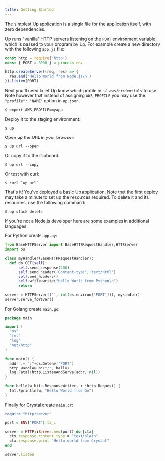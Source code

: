 ```yaml
---
title: Getting Started
---
```


The simplest Up application is a single file for the application itself, with zero dependencies.

Up runs "vanilla" HTTP servers listening on the `PORT` environment variable, which is passed to your program by Up. For example create a new directory with the following `app.js` file:

```js
const http = require('http')
const { PORT = 3000 } = process.env

http.createServer((req, res) => {
  res.end('Hello World from Node.js\n')
}).listen(PORT)
```

Next you'll need to let Up know which profile in `~/.aws/credentials` to use. Note however that instead of assigning `AWS_PROFILE` you may use the `"profile": "NAME"` option in `up.json`.

```
$ export AWS_PROFILE=myapp
```

Deploy it to the staging environment:

```
$ up
```

Open up the URL in your browser:

```
$ up url --open
```

Or copy it to the clipboard:

```
$ up url --copy
```

Or test with curl:

```
$ curl `up url`
```

That's it! You've deployed a basic Up application. Note that the first deploy may take a minute to set up the resources required. To delete it and its resources, use the following command:

```
$ up stack delete
```

If you're not a Node.js developer here are some examples in additional languages.

For Python create `app.py`:

```python
from BaseHTTPServer import BaseHTTPRequestHandler,HTTPServer
import os

class myHandler(BaseHTTPRequestHandler):
  def do_GET(self):
      self.send_response(200)
      self.send_header('Content-type','text/html')
      self.end_headers()
      self.wfile.write("Hello World from Python\n")
      return

server = HTTPServer(('', int(os.environ['PORT'])), myHandler)
server.serve_forever()
```

For Golang create `main.go`:

```go
package main

import (
  "os"
  "fmt"
  "log"
  "net/http"
)

func main() {
  addr := ":"+os.Getenv("PORT")
  http.HandleFunc("/", hello)
  log.Fatal(http.ListenAndServe(addr, nil))
}

func hello(w http.ResponseWriter, r *http.Request) {
  fmt.Fprintln(w, "Hello World from Go")
}
```

Finally for Crystal create `main.cr`:

```ruby
require "http/server"

port = ENV["PORT"].to_i

server = HTTP::Server.new(port) do |ctx|
  ctx.response.content_type = "text/plain"
  ctx.response.print "Hello world from Crystal"
end

server.listen
```
